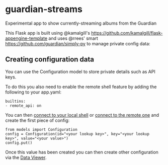 guardian-streams
====================

Experimental app to show currently-streaming albums from the Guardian

This Flask app is built using @kamalgill's https://github.com/kamalgill/flask-appengine-template and uses @rrees' smart https://github.com/guardian/simply-py to manage private config data:

## Creating configuration data

You can use the Configuration model to store private details such as API keys.

To do this you also need to enable the remote shell feature by adding the following to your app.yaml:

    builtins:
    - remote_api: on

You can then [connect to your local shell](http://localhost:8000/console) or [connect to the remote one](https://developers.google.com/appengine/articles/remote_api) and create the first piece of config:

    from models import Configuration
    config = Configuration(id="<your lookup key>", key="<your lookup key>", value="<your value>")
    config.put()

Once this value has been created you can then create other configuration via the [Data Viewer](http://localhost:8000/datastore?kind=Configuration).

